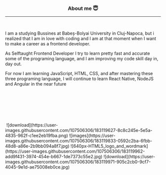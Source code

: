 ### <p align = "center" > <b> About me </b> :innocent:  </p>
---
</br>
<p> I am a studying Bussines at Babeș-Bolyai University in Cluj-Napoca, but i realized that I am in love with coding 
and I am at that moment when I want to make a career as a frontend developer. </p>
<p> As Selftaught Frontend Developer I try to learn pretty fast and accurate some of the programing language, and I am improving my code skill day in, day out. </p>
<p> For now I am learning JavaScript, HTML, CSS, and after mastering these three programing language, I will continue to learn React Native, NodeJS and Angular 
in the near future  </p>
</br>
</br>
</br>
<!-- <p align = "center"> <b> Language and Tools </b> :computer: </p> -->
</br>
</br>
</br>
<img align = "center"
![download](https://user-images.githubusercontent.com/107506306/183119627-8c8c245e-5e5a-4835-962f-c1ee2eb19fba.png)>
![download](https://user-images.githubusercontent.com/107506306/183119627-8c8c245e-5e5a-4835-962f-c1ee2eb19fba.png)
![images](https://user-images.githubusercontent.com/107506306/183119833-0592c2ba-6fbb-48d8-a86e-2b9bb094a8f7.jpg)
![640px-HTML5_logo_and_wordmark](https://user-images.githubusercontent.com/107506306/183119962-add9f431-3974-454e-b667-1de7373c55e2.jpg)
![download](https://user-images.githubusercontent.com/107506306/183119971-905c2cb0-9cf7-4045-9e1d-ae75008eb0ce.jpg)
